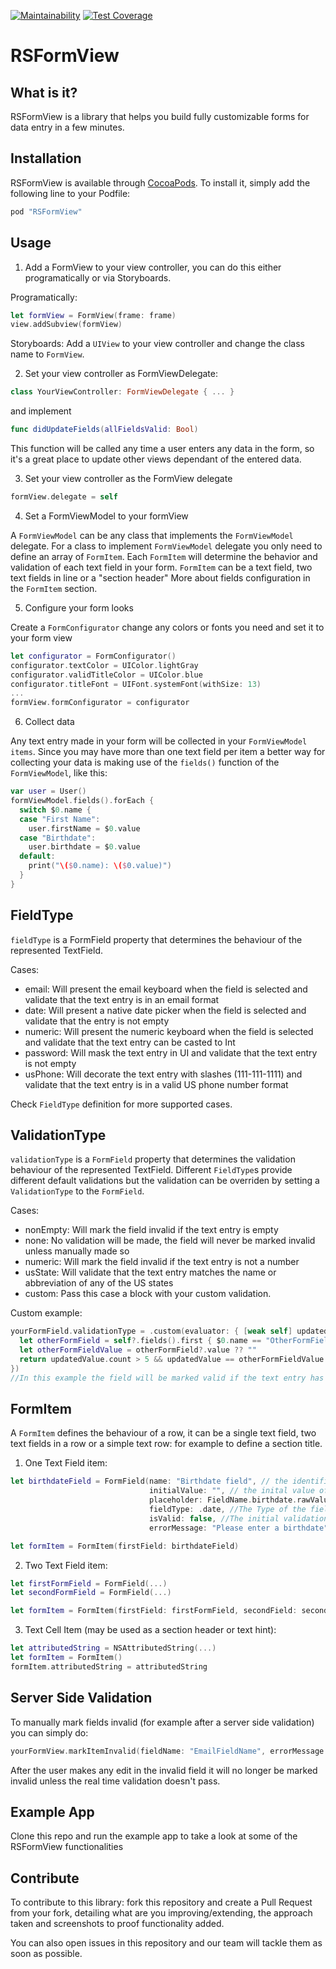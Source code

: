 [![Maintainability](https://api.codeclimate.com/v1/badges/7f79bedea0280ec94444/maintainability)](https://codeclimate.com/repos/5cd33d2d08760b668c0049c7/maintainability)
[![Test Coverage](https://api.codeclimate.com/v1/badges/7f79bedea0280ec94444/test_coverage)](https://codeclimate.com/repos/5cd33d2d08760b668c0049c7/test_coverage)

# RSFormView


## What is it?

RSFormView is a library that helps you build fully customizable forms for data entry in a few minutes. 

## Installation

RSFormView is available through [CocoaPods](http://cocoapods.org). To install it, simply add the following line to your Podfile:

```ruby
pod "RSFormView"
```
## Usage

1. Add a FormView to your view controller, you can do this either programatically or via Storyboards.


Programatically: 
```swift
let formView = FormView(frame: frame)
view.addSubview(formView)
```
Storyboards:
Add a `UIView` to your view controller and change the class name to `FormView`.

2. Set your view controller as FormViewDelegate:
```swift
class YourViewController: FormViewDelegate { ... }
```
and implement
```swift
func didUpdateFields(allFieldsValid: Bool)
```
This function will be called any time a user enters any data in the form, so it's a great place to update other views dependant of the entered data.

3. Set your view controller as the FormView delegate
```swift
formView.delegate = self
```

4. Set a FormViewModel to your formView


A `FormViewModel` can be any class that implements the `FormViewModel` delegate. 
For a class to implement `FormViewModel` delegate  you only need to define an array of `FormItem`.
Each `FormItem` will determine the behavior and validation of each text field in your form. 
`FormItem` can be a text field, two text fields in line or a "section header"
More about fields configuration in the `FormItem` section.

5. Configure your form looks


Create a `FormConfigurator` change any colors or fonts you need and set it to your form view
```swift
let configurator = FormConfigurator()
configurator.textColor = UIColor.lightGray
configurator.validTitleColor = UIColor.blue
configurator.titleFont = UIFont.systemFont(withSize: 13)
...
formView.formConfigurator = configurator
```
6. Collect data


Any text entry made in your form will be collected in your `FormViewModel`  `items`. 
Since you may have more than one text field per item a better way for collecting your data is making use of the `fields()` function of the `FormViewModel`, like this:
```swift
var user = User()
formViewModel.fields().forEach {
  switch $0.name {
  case "First Name":
    user.firstName = $0.value
  case "Birthdate":
    user.birthdate = $0.value
  default:
    print("\($0.name): \($0.value)")
  }
}
```

## FieldType

`fieldType` is a FormField property that determines the behaviour of the represented TextField.

Cases: 
 - email: Will present the email keyboard when the field is selected and validate that the text entry is in an email format
 - date: Will present a native date picker when the field is selected and validate that the entry is not empty
 - numeric: Will present the numeric keyboard when the field is selected and validate that the text entry can be casted to Int
 - password: Will mask the text entry in UI and validate that the text entry is not empty
 - usPhone: Will decorate the text entry with slashes (111-111-1111) and validate that the text entry is in a valid US phone number format  
 
 Check `FieldType` definition for more supported cases. 
 
 ## ValidationType 
 
 `validationType` is a `FormField` property that determines the validation behaviour of the represented TextField.
 Different `FieldType`s provide different default validations but the validation can be overriden by setting a `ValidationType` to the `FormField`.
 
 Cases: 
 - nonEmpty: Will mark the field invalid if the text entry is empty
 - none: No validation will be made, the field will never be marked invalid unless manually made so
 - numeric: Will mark the field invalid if the text entry is not a number
 - usState: Will validate that the text entry matches the name or abbreviation of any of the US states
 - custom: Pass this case a block with your custom validation.

Custom example: 
```swift
yourFormField.validationType = .custom(evaluator: { [weak self] updatedValue in
  let otherFormField = self?.fields().first { $0.name == "OtherFormFieldName" }
  let otherFormFieldValue = otherFormField?.value ?? ""
  return updatedValue.count > 5 && updatedValue == otherFormFieldValue
})
//In this example the field will be marked valid if the text entry has mora characters than 5 and its text entry is the same as the field with identifier "OtherTextFieldName"  
```

## FormItem

A `FormItem` defines the behaviour of a row, it can be a single text field, two text fields in a row or a simple text row: for example to define a section title.

1. One Text Field item: 

```swift
let birthdateField = FormField(name: "Birthdate field", // the identifier of the field, use this to collect the data later
                               initialValue: "", // the inital value of the field, if its in a date formate it will auto select that date in the picker
                               placeholder: FieldName.birthdate.rawValue, // The placeholder when there's no value and text field title when there is
                               fieldType: .date, //The Type of the field, .date will present a native picker view when tapping on the text field
                               isValid: false, //The initial validation state. The field won't be marked invalid until data is entered or removed
                               errorMessage: "Please enter a birthdate") //The error message to be displayed when the entry is invalid or empty

let formItem = FormItem(firstField: birthdateField)
```

2. Two Text Field item: 

```swift
let firstFormField = FormField(...)
let secondFormField = FormField(...)

let formItem = FormItem(firstField: firstFormField, secondField: secondFormField)
```

3. Text Cell Item (may be used as a section header or text hint):
```swift
let attributedString = NSAttributedString(...)
let formItem = FormItem()
formItem.attributedString = attributedString
```

## Server Side Validation

To manually mark fields invalid (for example after a server side validation) you can simply do:

``` swift
yourFormView.markItemInvalid(fieldName: "EmailFieldName", errorMessage: "Oops, This email is already taken")
```

After the user makes any edit in the invalid field it will no longer be marked invalid unless the real time validation doesn't pass.

## Example App

Clone this repo and run the example app to take a look at some of the RSFormView functionalities 

## Contribute

To contribute to this library: fork this repository and create a Pull Request from your fork, detailing what are you improving/extending, the approach taken and screenshots to proof functionality added.

You can also open issues in this repository and our team will tackle them as soon as possible. 
